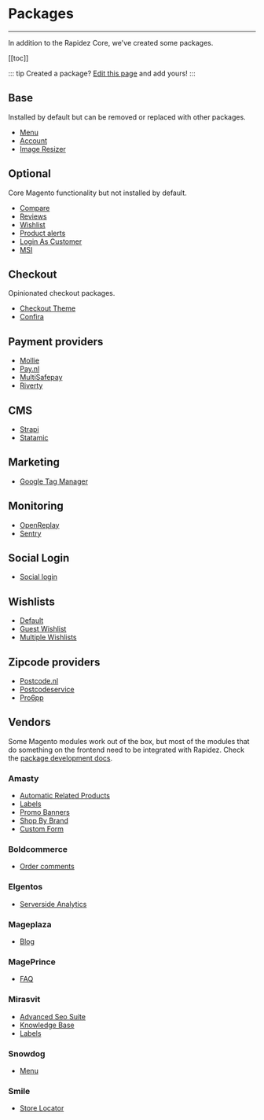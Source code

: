 # Packages

---

In addition to the Rapidez Core, we've created some packages.

[[toc]]

::: tip Created a package?
[Edit this page](https://github.com/rapidez/docs/edit/master/src/4.x/packages.md) and add yours!
:::

## Base

Installed by default but can be removed or replaced with other packages.

- [Menu](https://github.com/rapidez/menu)
- [Account](https://github.com/rapidez/account)
- [Image Resizer](https://github.com/rapidez/image-resizer)

## Optional

Core Magento functionality but not installed by default.

- [Compare](https://github.com/rapidez/compare)
- [Reviews](https://github.com/rapidez/reviews)
- [Wishlist](#wishlists)
- [Product alerts](https://github.com/rapidez/product-alert)
- [Login As Customer](https://github.com/rapidez/login-as-customer)
- [MSI](https://github.com/rapidez/msi)

## Checkout

Opinionated checkout packages.

- [Checkout Theme](https://github.com/rapidez/checkout-theme/)
- [Confira](https://github.com/rapidez/confira)

## Payment providers

- [Mollie](https://github.com/rapidez/mollie)
- [Pay.nl](https://github.com/rapidez/paynl)
- [MultiSafepay](https://github.com/rapidez/multisafepay)
- [Riverty](https://github.com/rapidez/riverty)

## CMS

- [Strapi](https://github.com/rapidez/strapi)
- [Statamic](https://github.com/rapidez/statamic)

## Marketing

- [Google Tag Manager](https://github.com/rapidez/gtm)

## Monitoring

- [OpenReplay](https://github.com/rapidez/openreplay)
- [Sentry](https://github.com/rapidez/sentry)

## Social Login

- [Social login](https://github.com/rapidez/social-login)

## Wishlists

- [Default](https://github.com/rapidez/wishlist)
- [Guest Wishlist](https://github.com/rapidez/guest-wishlist)
- [Multiple Wishlists](https://github.com/rapidez/multiple-wishlists)

## Zipcode providers

- [Postcode.nl](https://github.com/rapidez/experius-postcode-nl)
- [Postcodeservice](https://github.com/rapidez/postcodeservice)
- [Pro6pp](https://github.com/rapidez/pro6pp-postcode)

## Vendors

Some Magento modules work out of the box, but most of the modules that do something on the frontend need to be integrated with Rapidez. Check the [package development docs](package-development.md).

### Amasty

- [Automatic Related Products](https://github.com/rapidez/amasty-automatic-related-products)
- [Labels](https://github.com/rapidez/amasty-label)
- [Promo Banners](https://github.com/rapidez/amasty-promo-banners)
- [Shop By Brand](https://github.com/rapidez/amasty-shop-by-brand)
- [Custom Form](https://github.com/rapidez/amasty-custom-form)

### Boldcommerce

- [Order comments](https://github.com/rapidez/boldcommerce-order-comments)

### Elgentos

- [Serverside Analytics](https://github.com/rapidez/elgentos-serverside-analytics)

### Mageplaza

- [Blog](https://github.com/rapidez/mageplaza-blog)

### MagePrince

- [FAQ](https://github.com/rapidez/mageprince-faq)

### Mirasvit

- [Advanced Seo Suite](https://github.com/rapidez/mirasvit-advanced-seo-suite)
- [Knowledge Base](https://github.com/rapidez/mirasvit-knowledge-base)
- [Labels](https://github.com/rapidez/mirasvit-label)

### Snowdog

- [Menu](https://github.com/rapidez/snowdog-menu)

### Smile

- [Store Locator](https://github.com/rapidez/smile-store-locator)
